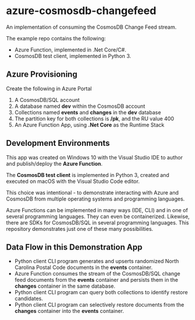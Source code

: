 # azure-cosmosdb-changefeed

An implementation of consuming the CosmosDB Change Feed stream.

The example repo contains the following:
- Azure Function, implemented in .Net Core/C#.
- CosmosDB test client, implemented in Python 3.

## Azure Provisioning

Create the following in Azure Portal

1) A CosmosDB/SQL account
2) A database named **dev** within the CosmosDB account
3) Collections named **events** and **changes** in the **dev** database
4) The partition key for both collections is **/pk**, and the RU value 400
5) An Azure Function App, using **.Net Core** as the Runtime Stack

## Development Environments 

This app was created on Windows 10 with the Visual Studio IDE to author and publish/deploy 
the **Azure Function**.

The **CosmosDB test client** is implemented in Python 3, created and executed on macOS
with the Visual Studio Code editor.

This choice was intentional - to demonstrate interacting with Azure and CosmosDB
from multiple operating systems and programming languages.

Azure Functions can be implemented in many ways (IDE, CLI) and in one of several 
programming languages.  They can even be containerized.  Likewise, there are SDKs
for CosmosDB/SQL in several programming languages.  This repository demonstrates 
just one of these many possibilities.

## Data Flow in this Demonstration App

- Python client CLI program generates and upserts randomized North Carolina
  Postal Code documents in the **events** container.
- Azure Function consumes the stream of the CosmosDB/SQL change feed documents from the
  **events** container and persists them in the **changes** container in the same database.
- Python client CLI program can query both collections to identify restore candidates.
- Python client CLI program can selectively restore documents from the **changes** container
  into the **events** container.

